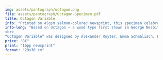 ```yaml
---
img: assets/pantograph/octagon.png
file: assets/pantograph/Octagon-Specimen.pdf
title: Octagon Variable
info: "Printed on 45gsm salmon-colored newsprint, this specimen celebrates the open-source launch of “Octagon Variable”, an educational type design project."
info-long: "Based on Octagon – a wood type first shown in George Nesbitt’s First Premium Wood Types Cut by Machinery in 1838 – “Octagon Variable” is a reimagination of the original design by Edwin Allen. Today, the original Octagon wood blocks of a full uppercase set in 8-line (no figures or lowercase seem to have existed) are part of the <a href=https://rrk.finearts.utexas.edu/?dt_portfolio=octagon? target=_blank>Rob Roy Kelly collection</a> in Austin, Texas. As part of a first year type design introduction class, we re-drew and re-imagined the design and pushed the already present spatial illusions further collaboratively. The specimen is completed by a short text that traces the origin of the typeface.
<br>
“Octagon Variable” was designed by Alexander Royter, Emma Schmalisch, Felix Willnauer, Friederike Temme, Greta Wachholz, Jason Tsiakas, Julia Baskal, Julia Schmidt, Kaja Wetzel, Kateryna Shelevytska, Lara Tamminga, Nina Vierke Liyani, Sania Salem, Sarah-Ann Roehlen, Sofiya Slyusarenko, Stina Scholz, Vanessa Schneider, Zoe Rygus with contributions by Pierre Pane-Farre and Simon Thiefes. “Octagon Variable” is made available under the Open Font License and can be downloaded as static as well as variable font file <a href=https://github.com/haw-type-design/octagon-variable/releases target=_blank>over here.</a> More information can be found on the <a href=https://github.com/haw-type-design/octagon-variable target=_blank>git hub repository.</a> "
price: "8€"
print: "16pp newsprint"
format: "29x38 cm"
---
```



